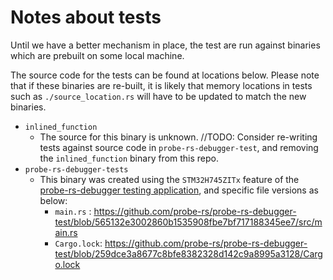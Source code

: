 # Notes about tests

Until we have a better mechanism in place, the test are run against binaries which are prebuilt on some local machine.

The source code for the tests can be found at locations below. Please note that if these binaries are re-built, it is likely that memory locations in tests such as `./source_location.rs` will have to be updated to match the new binaries.
- `inlined_function` 
  - The source for this binary is unknown. //TODO: Consider re-writing tests against source code in `probe-rs-debugger-test`, and removing the `inlined_function` binary from this repo.
- `probe-rs-debugger-tests`
  - This binary was created using the `STM32H745ZITx` feature of the [probe-rs-debugger testing application](https://github.com/probe-rs/probe-rs-debugger-test), and specific file versions as below:
    - `main.rs` : https://github.com/probe-rs/probe-rs-debugger-test/blob/565132e3002860b1535908fbe7bf717188345ee7/src/main.rs
    - `Cargo.lock`: https://github.com/probe-rs/probe-rs-debugger-test/blob/259dce3a8677c8bfe8382328d142c9a8995a3128/Cargo.lock
  
